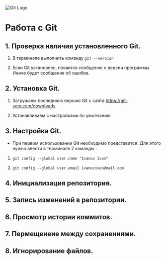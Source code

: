 ![Git Logo](Example.jpg.jpeg)

# Работа с Git 

## 1. Проверка наличия установленного Git. 

1. В терминале выполнить команду `git --version`

2. Если Git установлен, появится сообщение о версии программы. Иначе будет сообщение об ошибке.

## 2. Установка Git.

1. Загружаем последнюю версию Git с сайта https://git-scm.com/downloads

2.  Устанавливаем с настройками по умолчанию 

## 3. Настройка Git. 

* При первом использовании Git необходимо представится. 
Для этого нужно ввести в терминале 2 команды : 

1.  `git config --global user.name "Ivanov Ivan"`

2.  `git config --global user.email ivanovivan@mail.com`

## 4.  Инициализация репозитория. 

## 5. Запись изменений в репозитории.

## 6. Просмотр истории коммитов. 

## 7. Пермещенеие между сохранениями. 

## 8. Игнорирование файлов.